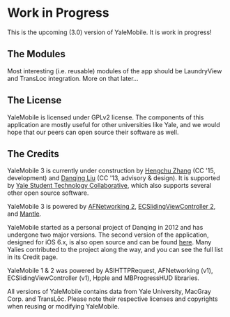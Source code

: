 Work in Progress
==========

This is the upcoming (3.0) version of YaleMobile. It is work in progress!

## The Modules

Most interesting (i.e. reusable) modules of the app should be LaundryView and TransLoc integration. More on that later...

## The License

YaleMobile is licensed under GPLv2 license. The components of this application are mostly useful for other universities like Yale, and we would hope that our peers can open source their software as well.

## The Credits

YaleMobile 3 is currently under construction by [Hengchu Zhang](github.com/hengchu) (CC '15, development) and [Danqing Liu](github.com/ik) (CC '13, advisory & design). It is supported by [Yale Student Technology Collaborative](github.com/yalestc), which also supports several other open source software.

YaleMobile 3 is powered by [AFNetworking 2](github.com/AFNetworking/AFNetworking), [ECSlidingViewController 2](github.com/ECSlidingViewController/ECSlidingViewController), and [Mantle](github.com/MantleFramework/Mantle).

YaleMobile started as a personal project of Danqing in 2012 and has undergone two major versions. The second version of the application, designed for iOS 6.x, is also open source and can be found [here](github.com/ik/yalemobile-old). Many Yalies contributed to the project along the way, and you can see the full list in its Credit page.

YaleMobile 1 & 2 was powered by ASIHTTPRequest, AFNetworking (v1), ECSlidingViewController (v1), Hpple and MBProgressHUD libraries.

All versions of YaleMobile contains data from Yale University, MacGray Corp. and TransLōc. Please note their respective licenses and copyrights when reusing or modifying YaleMobile.
